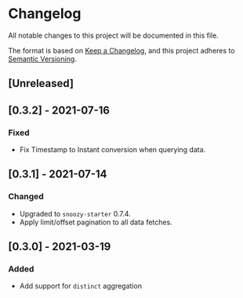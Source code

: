 # Changelog
All notable changes to this project will be documented in this file.

The format is based on [Keep a Changelog](https://keepachangelog.com/en/1.0.0/),
and this project adheres to [Semantic Versioning](https://semver.org/spec/v2.0.0.html).

## [Unreleased]

## [0.3.2] - 2021-07-16
### Fixed
- Fix Timestamp to Instant conversion when querying data.

## [0.3.1] - 2021-07-14
### Changed
- Upgraded to `snoozy-starter` 0.7.4.
- Apply limit/offset pagination to all data fetches.

## [0.3.0] - 2021-03-19
### Added
 - Add support for `distinct` aggregation

